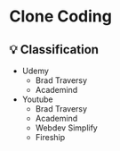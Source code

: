 # Clone Coding

## :bulb: Classification

- Udemy
  - Brad Traversy
  - Academind
- Youtube
  - Brad Traversy
  - Academind
  - Webdev Simplify
  - Fireship
